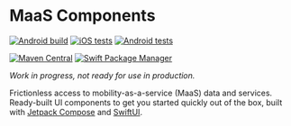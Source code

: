 # MaaS Components

[![Android build](https://img.shields.io/github/workflow/status/trafi/maas-components/Build%20Android?event=push&logo=android)](https://github.com/trafi/maas-components/actions?query=workflow%3A%22Build+Android%22)
[![iOS tests](https://img.shields.io/github/workflow/status/trafi/maas-components/iOS%20tests?label=tests&logo=iOS)](https://github.com/trafi/maas-components/actions?query=workflow%3A%22iOS+tests%22)
[![Android tests](https://img.shields.io/github/workflow/status/trafi/maas-components/Android%20tests?label=tests&logo=android)](https://github.com/trafi/maas-components/actions?query=workflow%3A%22Android+tests%22)

[![Maven Central](https://img.shields.io/maven-central/v/com.trafi.maas/routes-ui-android?logo=android)](https://search.maven.org/search?q=g:com.trafi.maas)
[![Swift Package Manager](https://img.shields.io/github/v/release/trafi/maas-components?include_prereleases&label=SPM&logo=iOS)](https://github.com/trafi/maas-components/releases)

*Work in progress, not ready for use in production.*

Frictionless access to mobility-as-a-service (MaaS) data and services.
Ready-built UI components to get you started quickly out of the box, built with [Jetpack Compose][compose] and [SwiftUI][swiftui].

[swiftui]: https://developer.apple.com/xcode/swiftui/
[compose]: https://developer.android.com/jetpack/compose
